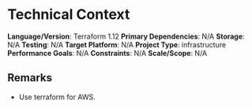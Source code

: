 # Technical Context

**Language/Version**: Terraform 1.12
**Primary Dependencies**: N/A
**Storage**: N/A
**Testing**: N/A
**Target Platform**: N/A
**Project Type**: infrastructure
**Performance Goals**: N/A
**Constraints**: N/A
**Scale/Scope**: N/A

## Remarks

- Use terraform for AWS.
